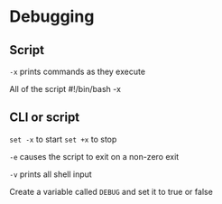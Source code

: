# Debugging

## Script
`-x` prints commands as they execute

All of the script
#!/bin/bash -x 

## CLI or script
`set -x` to start
`set +x` to stop

`-e` causes the script to exit on a non-zero exit

`-v` prints all shell input

Create a variable called `DEBUG` and set it to true or false

